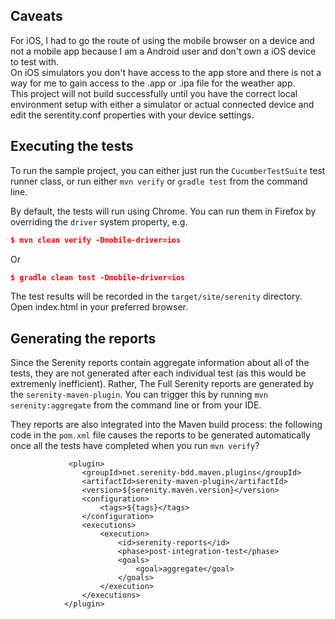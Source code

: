## Caveats
For iOS, I had to go the route of using the mobile browser on a device and not a mobile app because I am a Android user and don't own a iOS device to test with.  
On iOS simulators you don't have access to the app store and there is not a way for me to gain access to the .app or .ipa file for the weather app.  
This project will not build successfully until you have the correct local environment setup with either a simulator or actual connected device and edit the 
serentity.conf properties with your device settings.


## Executing the tests
To run the sample project, you can either just run the `CucumberTestSuite` test runner class, or run either `mvn verify` or `gradle test` from the command line.

By default, the tests will run using Chrome. You can run them in Firefox by overriding the `driver` system property, e.g.
```json
$ mvn clean verify -Dmobile-driver=ios
```
Or
```json
$ gradle clean test -Dmobile-driver=ios
```

The test results will be recorded in the `target/site/serenity` directory.  Open index.html in your preferred browser.

## Generating the reports
Since the Serenity reports contain aggregate information about all of the tests, they are not generated after each individual test (as this would be extremenly inefficient). Rather, The Full Serenity reports are generated by the `serenity-maven-plugin`. You can trigger this by running `mvn serenity:aggregate` from the command line or from your IDE.

They reports are also integrated into the Maven build process: the following code in the `pom.xml` file causes the reports to be generated automatically once all the tests have completed when you run `mvn verify`?

```
             <plugin>
                <groupId>net.serenity-bdd.maven.plugins</groupId>
                <artifactId>serenity-maven-plugin</artifactId>
                <version>${serenity.maven.version}</version>
                <configuration>
                    <tags>${tags}</tags>
                </configuration>
                <executions>
                    <execution>
                        <id>serenity-reports</id>
                        <phase>post-integration-test</phase>
                        <goals>
                            <goal>aggregate</goal>
                        </goals>
                    </execution>
                </executions>
            </plugin>
```